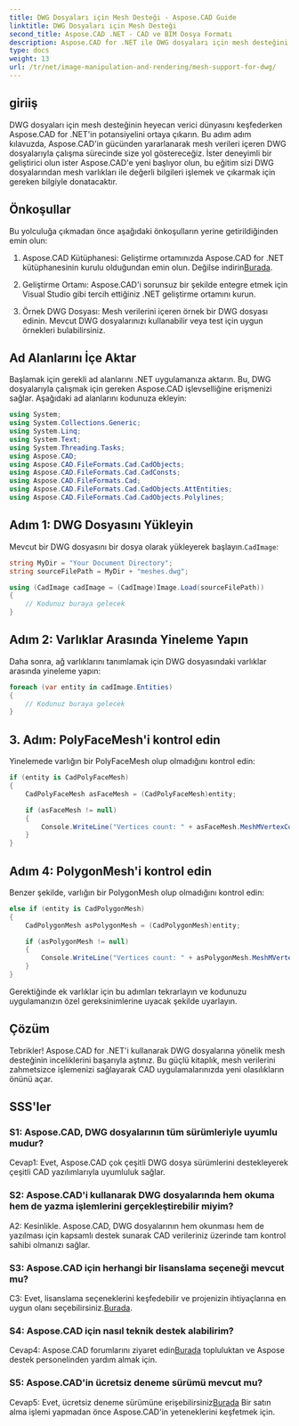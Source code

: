 ```yaml
---
title: DWG Dosyaları için Mesh Desteği - Aspose.CAD Guide
linktitle: DWG Dosyaları için Mesh Desteği
second_title: Aspose.CAD .NET - CAD ve BIM Dosya Formatı
description: Aspose.CAD for .NET ile DWG dosyaları için mesh desteğini keşfedin. CAD uygulamalarınızı güçlü ağ işleme yetenekleriyle geliştirin.
type: docs
weight: 13
url: /tr/net/image-manipulation-and-rendering/mesh-support-for-dwg/
---
```

## giriiş

DWG dosyaları için mesh desteğinin heyecan verici dünyasını keşfederken Aspose.CAD for .NET'in potansiyelini ortaya çıkarın. Bu adım adım kılavuzda, Aspose.CAD'in gücünden yararlanarak mesh verileri içeren DWG dosyalarıyla çalışma sürecinde size yol göstereceğiz. İster deneyimli bir geliştirici olun ister Aspose.CAD'e yeni başlıyor olun, bu eğitim sizi DWG dosyalarından mesh varlıkları ile değerli bilgileri işlemek ve çıkarmak için gereken bilgiyle donatacaktır.

## Önkoşullar

Bu yolculuğa çıkmadan önce aşağıdaki önkoşulların yerine getirildiğinden emin olun:

1.  Aspose.CAD Kütüphanesi: Geliştirme ortamınızda Aspose.CAD for .NET kütüphanesinin kurulu olduğundan emin olun. Değilse indirin[Burada](https://releases.aspose.com/cad/net/).

2. Geliştirme Ortamı: Aspose.CAD'i sorunsuz bir şekilde entegre etmek için Visual Studio gibi tercih ettiğiniz .NET geliştirme ortamını kurun.

3. Örnek DWG Dosyası: Mesh verilerini içeren örnek bir DWG dosyası edinin. Mevcut DWG dosyalarınızı kullanabilir veya test için uygun örnekleri bulabilirsiniz.

## Ad Alanlarını İçe Aktar

Başlamak için gerekli ad alanlarını .NET uygulamanıza aktarın. Bu, DWG dosyalarıyla çalışmak için gereken Aspose.CAD işlevselliğine erişmenizi sağlar. Aşağıdaki ad alanlarını kodunuza ekleyin:

```csharp
using System;
using System.Collections.Generic;
using System.Linq;
using System.Text;
using System.Threading.Tasks;
using Aspose.CAD;
using Aspose.CAD.FileFormats.Cad.CadObjects;
using Aspose.CAD.FileFormats.Cad.CadConsts;
using Aspose.CAD.FileFormats.Cad;
using Aspose.CAD.FileFormats.Cad.CadObjects.AttEntities;
using Aspose.CAD.FileFormats.Cad.CadObjects.Polylines;
```

## Adım 1: DWG Dosyasını Yükleyin

 Mevcut bir DWG dosyasını bir dosya olarak yükleyerek başlayın.`CadImage`:

```csharp
string MyDir = "Your Document Directory";
string sourceFilePath = MyDir + "meshes.dwg";

using (CadImage cadImage = (CadImage)Image.Load(sourceFilePath))
{
    // Kodunuz buraya gelecek
}
```

## Adım 2: Varlıklar Arasında Yineleme Yapın

Daha sonra, ağ varlıklarını tanımlamak için DWG dosyasındaki varlıklar arasında yineleme yapın:

```csharp
foreach (var entity in cadImage.Entities)
{
    // Kodunuz buraya gelecek
}
```

## 3. Adım: PolyFaceMesh'i kontrol edin

Yinelemede varlığın bir PolyFaceMesh olup olmadığını kontrol edin:

```csharp
if (entity is CadPolyFaceMesh)
{
    CadPolyFaceMesh asFaceMesh = (CadPolyFaceMesh)entity;

    if (asFaceMesh != null)
    {
        Console.WriteLine("Vertices count: " + asFaceMesh.MeshMVertexCount);
    }
}
```

## Adım 4: PolygonMesh'i kontrol edin

Benzer şekilde, varlığın bir PolygonMesh olup olmadığını kontrol edin:

```csharp
else if (entity is CadPolygonMesh)
{
    CadPolygonMesh asPolygonMesh = (CadPolygonMesh)entity;

    if (asPolygonMesh != null)
    {
        Console.WriteLine("Vertices count: " + asPolygonMesh.MeshMVertexCount);
    }
}
```

Gerektiğinde ek varlıklar için bu adımları tekrarlayın ve kodunuzu uygulamanızın özel gereksinimlerine uyacak şekilde uyarlayın.

## Çözüm

Tebrikler! Aspose.CAD for .NET'i kullanarak DWG dosyalarına yönelik mesh desteğinin inceliklerini başarıyla aştınız. Bu güçlü kitaplık, mesh verilerini zahmetsizce işlemenizi sağlayarak CAD uygulamalarınızda yeni olasılıkların önünü açar.

## SSS'ler

### S1: Aspose.CAD, DWG dosyalarının tüm sürümleriyle uyumlu mudur?

Cevap1: Evet, Aspose.CAD çok çeşitli DWG dosya sürümlerini destekleyerek çeşitli CAD yazılımlarıyla uyumluluk sağlar.

### S2: Aspose.CAD'i kullanarak DWG dosyalarında hem okuma hem de yazma işlemlerini gerçekleştirebilir miyim?

A2: Kesinlikle. Aspose.CAD, DWG dosyalarının hem okunması hem de yazılması için kapsamlı destek sunarak CAD verileriniz üzerinde tam kontrol sahibi olmanızı sağlar.

### S3: Aspose.CAD için herhangi bir lisanslama seçeneği mevcut mu?

 C3: Evet, lisanslama seçeneklerini keşfedebilir ve projenizin ihtiyaçlarına en uygun olanı seçebilirsiniz.[Burada](https://purchase.aspose.com/buy).

### S4: Aspose.CAD için nasıl teknik destek alabilirim?

 Cevap4: Aspose.CAD forumlarını ziyaret edin[Burada](https://forum.aspose.com/c/cad/19) topluluktan ve Aspose destek personelinden yardım almak için.

### S5: Aspose.CAD'in ücretsiz deneme sürümü mevcut mu?

 Cevap5: Evet, ücretsiz deneme sürümüne erişebilirsiniz[Burada](https://releases.aspose.com/) Bir satın alma işlemi yapmadan önce Aspose.CAD'in yeteneklerini keşfetmek için.